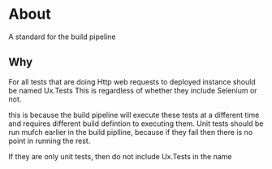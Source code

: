 # About # 

A standard for the build pipeline

## Why ##

For all tests that are doing Http web requests to deployed instance should be named Ux.Tests 
This is regardless of whether they include Selenium or not. 

this is because the build pipeline will execute these tests at a different time and requires different build defintion to executing them.
Unit tests should be run mufch earlier in the build piplline, because if they fail then there is no point in running the rest. 

If they are only unit tests, then do not include Ux.Tests in the name